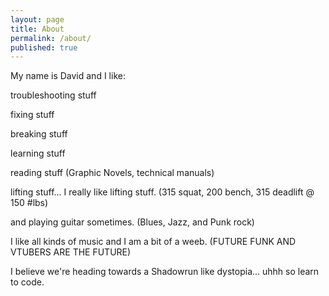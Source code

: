 ```yaml
---
layout: page
title: About
permalink: /about/
published: true
---
```

My name is David and I like:

troubleshooting stuff

fixing stuff

breaking stuff

learning stuff

reading stuff (Graphic Novels, technical manuals)

lifting stuff... I really like lifting stuff. (315 squat, 200 bench, 315 deadlift @ 150 #lbs) 

and playing guitar sometimes. (Blues, Jazz, and Punk rock)

I like all kinds of music and I am a bit of a weeb. (FUTURE FUNK AND VTUBERS ARE THE FUTURE)

I believe we're heading towards a Shadowrun like dystopia... uhhh so learn to code.
